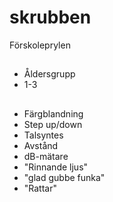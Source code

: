 # skrubben
Förskoleprylen

##
* Åldersgrupp
* 1-3

##
* Färgblandning
* Step up/down
* Talsyntes
* Avstånd
* dB-mätare
* "Rinnande ljus"
* "glad gubbe funka"
* "Rattar"
